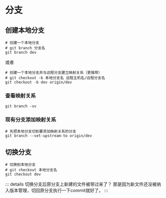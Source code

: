 # 分支

## 创建本地分支

```shell
# 创建一个本地分支
# git branch 分支名
git branch dev
```

或者

```shell
# 创建一个本地分支并与远程分支建立映射关系（更推荐）
# git checkout -b 本地分支名 远程主机名/远程分支名
git checkout -b dev origin/dev
```

### 查看映射关系

```shell
git branch -vv
```

### 现有分支添加映射关系

```shell
# 先把本地分支切到要添加映射关系的分支
git branch --set-upstream-to origin/dev
```

## 切换分支

```shell
# 切换到本地分支
# git checkout 本地分支名
git checkout dev
```

::: details 切换分支后原分支上新建的文件被带过来了？
那是因为新文件还没被纳入版本管理，切回原分支执行一下commit就好了。
:::
